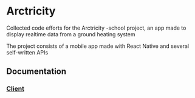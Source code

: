 # Arctricity
Collected code efforts for the Arctricity -school project, an app made to display realtime data from a ground heating system

The project consists of a mobile app made with React Native and several self-written APIs

## Documentation
### [Client](client/client.md)
